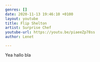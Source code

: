 ```yaml
---
genres: []
date: 2020-11-13 19:46:10 +0100
layout: youtube
title: Flip Shelton
artist: Surprise Chef
youtube-url: https://youtu.be/piaeeZp78ss
author: Lenet

---
```

Yea hallo bla